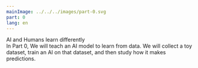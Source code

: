 ```yaml
---
mainImage: ../../../images/part-0.svg
part: 0
lang: en
---
```


<div class="intro">
AI and Humans learn differently <br> 
In Part 0, We will teach an AI model to learn from data. We will collect a toy dataset, train an AI on that dataset, and then study how it makes predictions.
</div>
